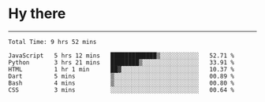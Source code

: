 # Hy there

---
<!--START_SECTION:waka-->

```text
Total Time: 9 hrs 52 mins

JavaScript   5 hrs 12 mins   █████████████▒░░░░░░░░░░░   52.71 %
Python       3 hrs 21 mins   ████████▒░░░░░░░░░░░░░░░░   33.91 %
HTML         1 hr 1 min      ██▓░░░░░░░░░░░░░░░░░░░░░░   10.37 %
Dart         5 mins          ▒░░░░░░░░░░░░░░░░░░░░░░░░   00.89 %
Bash         4 mins          ▒░░░░░░░░░░░░░░░░░░░░░░░░   00.80 %
CSS          3 mins          ░░░░░░░░░░░░░░░░░░░░░░░░░   00.64 %
```

<!--END_SECTION:waka-->
